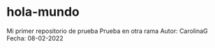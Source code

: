 # hola-mundo
Mi primer repositorio de prueba
Prueba en otra rama
Autor: CarolinaG
Fecha: 08-02-2022
